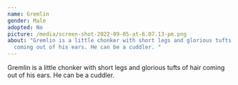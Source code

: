 ```yaml
---
name: Gremlin
gender: Male
adopted: No
picture: /media/screen-shot-2022-09-05-at-6.07.13-pm.png
about: "Gremlin is a little chonker with short legs and glorious tufts of hair
  coming out of his ears. He can be a cuddler. "
---
```

Gremlin is a little chonker with short legs and glorious tufts of hair coming out of his ears. He can be a cuddler. 